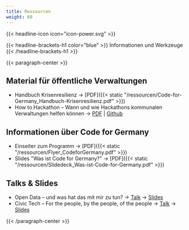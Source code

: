 ```yaml
---
title: Ressourcen
weight: 60
---
```


{{< headline-icon icon="icon-power.svg" >}}

{{< headline-brackets-h1 color="blue" >}}
Informationen und Werkzeuge
{{< /headline-brackets-h1  >}}

{{< paragraph-center >}}

## Material für öffentliche Verwaltungen

* Handbuch Krisenresilienz → [PDF]({{< static "/ressourcen/Code-for-Germany_Handbuch-Krisenresilienz.pdf" >}})
* How to Hackathon – Wann und wie Hackathons kommunalen Verwaltungen helfen können  → [PDF](https://github.com/okfde/hackathon-leitfaden/releases/download/v1.0.0/hackathon-leitfaden-v1.0.0.pdf) | [Github](https://github.com/okfde/hackathon-leitfaden)

## Informationen über Code for Germany

* Einseiter zum Programm → [PDF]({{< static "/ressourcen/Flyer_CodeforGermany.pdf" >}})
* Slides "Was ist Code for Germany?" → [PDF]({{< static "/ressourcen/Slidedeck_Was-ist-Code-for-Germany.pdf" >}})

## Talks & Slides

* Open Data – und was hat das mit mir zu tun? → [Talk](https://www.youtube.com/watch?v=QBSNr6UXIJg)  → [Slides](https://docs.google.com/uc?authuser=0&id=0By05tjt1Gu2sRHBGeXd3N3o5NUk&export=download)
* Civic Tech – For the people, by the people, of the people → [Talk](https://www.youtube.com/watch?v=kwmuQwNNJhQ)  → [Slides](http://de.slideshare.net/juliakloiber37/savedfiles?s_title=civic-tech-of-the-people-by-the-people-and-for-the-people-44268649&user_login=codeforde)

{{< /paragraph-center >}}
